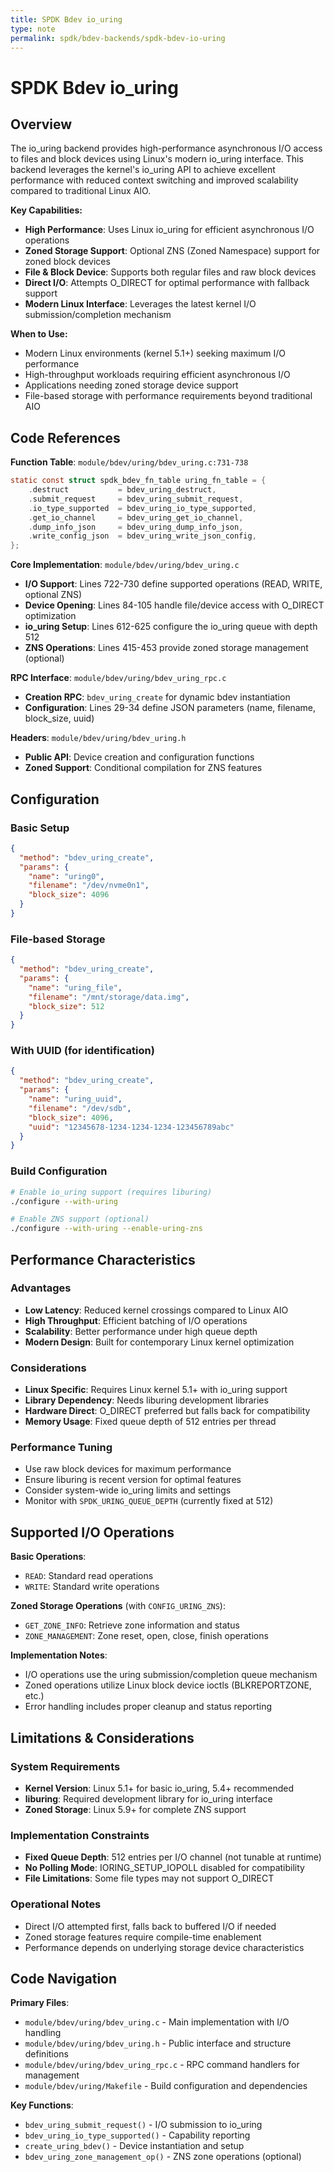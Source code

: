 ```yaml
---
title: SPDK Bdev io_uring
type: note
permalink: spdk/bdev-backends/spdk-bdev-io-uring
---
```


# SPDK Bdev io_uring

## Overview

The io_uring backend provides high-performance asynchronous I/O access to files and block devices using Linux's modern io_uring interface. This backend leverages the kernel's io_uring API to achieve excellent performance with reduced context switching and improved scalability compared to traditional Linux AIO.

**Key Capabilities:**
- **High Performance**: Uses Linux io_uring for efficient asynchronous I/O operations
- **Zoned Storage Support**: Optional ZNS (Zoned Namespace) support for zoned block devices
- **File & Block Device**: Supports both regular files and raw block devices
- **Direct I/O**: Attempts O_DIRECT for optimal performance with fallback support
- **Modern Linux Interface**: Leverages the latest kernel I/O submission/completion mechanism

**When to Use:**
- Modern Linux environments (kernel 5.1+) seeking maximum I/O performance
- High-throughput workloads requiring efficient asynchronous I/O
- Applications needing zoned storage device support
- File-based storage with performance requirements beyond traditional AIO

## Code References

**Function Table**: `module/bdev/uring/bdev_uring.c:731-738`
```c
static const struct spdk_bdev_fn_table uring_fn_table = {
    .destruct           = bdev_uring_destruct,
    .submit_request     = bdev_uring_submit_request,
    .io_type_supported  = bdev_uring_io_type_supported,
    .get_io_channel     = bdev_uring_get_io_channel,
    .dump_info_json     = bdev_uring_dump_info_json,
    .write_config_json  = bdev_uring_write_json_config,
};
```

**Core Implementation**: `module/bdev/uring/bdev_uring.c`
- **I/O Support**: Lines 722-730 define supported operations (READ, WRITE, optional ZNS)
- **Device Opening**: Lines 84-105 handle file/device access with O_DIRECT optimization
- **io_uring Setup**: Lines 612-625 configure the io_uring queue with depth 512
- **ZNS Operations**: Lines 415-453 provide zoned storage management (optional)

**RPC Interface**: `module/bdev/uring/bdev_uring_rpc.c`
- **Creation RPC**: `bdev_uring_create` for dynamic bdev instantiation
- **Configuration**: Lines 29-34 define JSON parameters (name, filename, block_size, uuid)

**Headers**: `module/bdev/uring/bdev_uring.h`
- **Public API**: Device creation and configuration functions
- **Zoned Support**: Conditional compilation for ZNS features

## Configuration

### Basic Setup
```json
{
  "method": "bdev_uring_create",
  "params": {
    "name": "uring0",
    "filename": "/dev/nvme0n1",
    "block_size": 4096
  }
}
```

### File-based Storage
```json
{
  "method": "bdev_uring_create", 
  "params": {
    "name": "uring_file",
    "filename": "/mnt/storage/data.img",
    "block_size": 512
  }
}
```

### With UUID (for identification)
```json
{
  "method": "bdev_uring_create",
  "params": {
    "name": "uring_uuid",
    "filename": "/dev/sdb",
    "block_size": 4096,
    "uuid": "12345678-1234-1234-1234-123456789abc"
  }
}
```

### Build Configuration
```bash
# Enable io_uring support (requires liburing)
./configure --with-uring

# Enable ZNS support (optional)
./configure --with-uring --enable-uring-zns
```

## Performance Characteristics

### Advantages
- **Low Latency**: Reduced kernel crossings compared to Linux AIO
- **High Throughput**: Efficient batching of I/O operations  
- **Scalability**: Better performance under high queue depth
- **Modern Design**: Built for contemporary Linux kernel optimization

### Considerations
- **Linux Specific**: Requires Linux kernel 5.1+ with io_uring support
- **Library Dependency**: Needs liburing development libraries
- **Hardware Direct**: O_DIRECT preferred but falls back for compatibility
- **Memory Usage**: Fixed queue depth of 512 entries per thread

### Performance Tuning
- Use raw block devices for maximum performance
- Ensure liburing is recent version for optimal features
- Consider system-wide io_uring limits and settings
- Monitor with `SPDK_URING_QUEUE_DEPTH` (currently fixed at 512)

## Supported I/O Operations

**Basic Operations**:
- `READ`: Standard read operations
- `WRITE`: Standard write operations

**Zoned Storage Operations** (with `CONFIG_URING_ZNS`):
- `GET_ZONE_INFO`: Retrieve zone information and status
- `ZONE_MANAGEMENT`: Zone reset, open, close, finish operations

**Implementation Notes**:
- I/O operations use the uring submission/completion queue mechanism
- Zoned operations utilize Linux block device ioctls (BLKREPORTZONE, etc.)
- Error handling includes proper cleanup and status reporting

## Limitations & Considerations

### System Requirements
- **Kernel Version**: Linux 5.1+ for basic io_uring, 5.4+ recommended
- **liburing**: Required development library for io_uring interface
- **Zoned Storage**: Linux 5.9+ for complete ZNS support

### Implementation Constraints  
- **Fixed Queue Depth**: 512 entries per I/O channel (not tunable at runtime)
- **No Polling Mode**: IORING_SETUP_IOPOLL disabled for compatibility
- **File Limitations**: Some file types may not support O_DIRECT

### Operational Notes
- Direct I/O attempted first, falls back to buffered I/O if needed
- Zoned storage features require compile-time enablement
- Performance depends on underlying storage device characteristics

## Code Navigation

**Primary Files**:
- `module/bdev/uring/bdev_uring.c` - Main implementation with I/O handling
- `module/bdev/uring/bdev_uring.h` - Public interface and structure definitions
- `module/bdev/uring/bdev_uring_rpc.c` - RPC command handlers for management
- `module/bdev/uring/Makefile` - Build configuration and dependencies

**Key Functions**:
- `bdev_uring_submit_request()` - I/O submission to io_uring
- `bdev_uring_io_type_supported()` - Capability reporting  
- `create_uring_bdev()` - Device instantiation and setup
- `bdev_uring_zone_management_op()` - ZNS zone operations (optional)